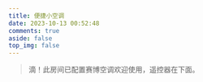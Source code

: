```yaml
---
title: 便捷小空调
date: 2023-10-13 00:52:48
comments: true
aside: false
top_img: false
---
```


> 滴！此房间已配置赛博空调欢迎使用，遥控器在下面。

<style>
.copyright-box a {
  border-bottom: none !important;
  padding: 0 !important;
}
</style>

<div id="air-conditioner-vue"></div>
<script defer data-pjax src='https://npm.elemecdn.com/anzhiyu-air-conditioner@1.0.1/index.3f125bc6.js'></script>